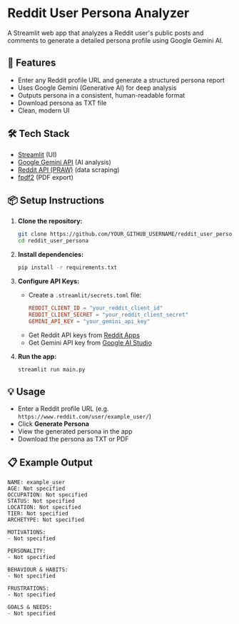 # Reddit User Persona Analyzer

A Streamlit web app that analyzes a Reddit user's public posts and comments to generate a detailed persona profile using Google Gemini AI.

## 🚀 Features
- Enter any Reddit profile URL and generate a structured persona report
- Uses Google Gemini (Generative AI) for deep analysis
- Outputs persona in a consistent, human-readable format
- Download persona as TXT file
- Clean, modern UI

## 🛠️ Tech Stack
- [Streamlit](https://streamlit.io/) (UI)
- [Google Gemini API](https://ai.google.dev/) (AI analysis)
- [Reddit API (PRAW)](https://praw.readthedocs.io/) (data scraping)
- [fpdf2](https://pypi.org/project/fpdf2/) (PDF export)

## 📦 Setup Instructions

1. **Clone the repository:**
   ```bash
   git clone https://github.com/YOUR_GITHUB_USERNAME/reddit_user_persona.git
   cd reddit_user_persona
   ```

2. **Install dependencies:**
   ```bash
   pip install -r requirements.txt
   ```

3. **Configure API Keys:**
   - Create a `.streamlit/secrets.toml` file:
     ```toml
     REDDIT_CLIENT_ID = "your_reddit_client_id"
     REDDIT_CLIENT_SECRET = "your_reddit_client_secret"
     GEMINI_API_KEY = "your_gemini_api_key"
     ```
   - Get Reddit API keys from [Reddit Apps](https://www.reddit.com/prefs/apps)
   - Get Gemini API key from [Google AI Studio](https://aistudio.google.com/app/apikey)

4. **Run the app:**
   ```bash
   streamlit run main.py
   ```

## 💡 Usage
- Enter a Reddit profile URL (e.g. `https://www.reddit.com/user/example_user/`)
- Click **Generate Persona**
- View the generated persona in the app
- Download the persona as TXT or PDF

## 📋 Example Output
```
NAME: example_user
AGE: Not specified
OCCUPATION: Not specified
STATUS: Not specified
LOCATION: Not specified
TIER: Not specified
ARCHETYPE: Not specified

MOTIVATIONS:
- Not specified

PERSONALITY:
- Not specified

BEHAVIOUR & HABITS:
- Not specified

FRUSTRATIONS:
- Not specified

GOALS & NEEDS:
- Not specified
```




